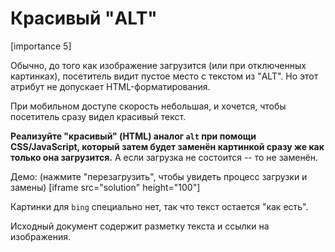 # Красивый "ALT"

[importance 5]

Обычно, до того как изображение загрузится (или при отключенных картинках), посетитель видит пустое место с текстом из "ALT". Но этот атрибут не допускает HTML-форматирования.

При мобильном доступе скорость небольшая, и хочется, чтобы посетитель сразу видел красивый текст.

**Реализуйте "красивый" (HTML) аналог `alt` при помощи CSS/JavaScript, который затем будет заменён картинкой сразу же как только она загрузится.** А если загрузка не состоится -- то не заменён.

Демо: (нажмите "перезагрузить", чтобы увидеть процесс загрузки и замены)
[iframe src="solution" height="100"]

Картинки для `bing` специально нет, так что текст остается "как есть".

Исходный документ содержит разметку текста и ссылки на изображения.

